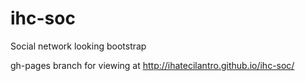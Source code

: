 # ihc-soc
Social network looking bootstrap

gh-pages branch for viewing at http://ihatecilantro.github.io/ihc-soc/
